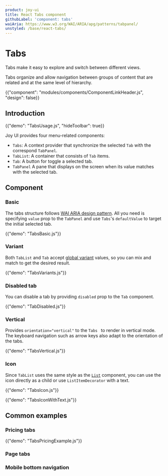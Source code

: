 ```yaml
---
product: joy-ui
title: React Tabs component
githubLabel: 'component: tabs'
waiAria: https://www.w3.org/WAI/ARIA/apg/patterns/tabpanel/
unstyled: /base/react-tabs/
---
```


# Tabs

<p class="description">Tabs make it easy to explore and switch between different views.</p>

Tabs organize and allow navigation between groups of content that are related and at the same level of hierarchy.

{{"component": "modules/components/ComponentLinkHeader.js", "design": false}}

## Introduction

{{"demo": "TabsUsage.js", "hideToolbar": true}}

Joy UI provides four menu-related components:

- `Tabs`: A context provider that synchronize the selected `Tab` with the correspond `TabPanel`.
- `TabList`: A container that consists of `Tab` items.
- `Tab`: A button for toggle a selected tab.
- `TabPanel` A pane that displays on the screen when its value matches with the selected tab.

## Component

### Basic

The tabs structure follows [WAI ARIA design pattern](https://www.w3.org/WAI/ARIA/apg/patterns/tabpanel/). All you need is specifying `value` prop to the `TabPanel` and use `Tabs`'s `defaultValue` to target the initial selected tab.

{{"demo": "TabsBasic.js"}}

### Variant

Both `TabList` and `Tab` accept [global variant](/joy-ui/main-features/global-variants/) values, so you can mix and match to get the desired result.

{{"demo": "TabsVariants.js"}}

### Disabled tab

You can disable a tab by providing `disabled` prop to the `Tab` component.

{{"demo": "TabDisabled.js"}}

### Vertical

Provides `orientation="vertical"` to the `Tabs ` to render in vertical mode. The keyboard navigation such as arrow keys also adapt to the orientation of the tabs.

{{"demo": "TabsVertical.js"}}

### Icon

Since `TabList` uses the same style as the [`List`](/joy-ui/react-list/) component, you can use the icon directly as a child or use `ListItemDecorator` with a text.

{{"demo": "TabsIcon.js"}}

{{"demo": "TabsIconWithText.js"}}

## Common examples

### Pricing tabs

{{"demo": "TabsPricingExample.js"}}

### Page tabs

### Mobile bottom navigation
